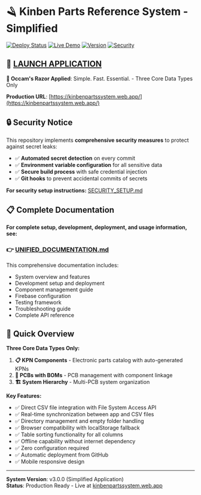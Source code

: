 # 🪒 Kinben Parts Reference System - Simplified

[![Deploy Status](https://github.com/Kinben-Electronics-Team/Kinben-Unified-Parts-Reference-System/workflows/Deploy%20KPN%20System%20Workbook/badge.svg)](https://github.com/Kinben-Electronics-Team/Kinben-Unified-Parts-Reference-System/actions)
[![Live Demo](https://img.shields.io/badge/Live%20Demo-Available-brightgreen)](https://kinbenpartssystem.web.app/)
[![Version](https://img.shields.io/badge/Version-3.0.0-blue)](https://github.com/Kinben-Electronics-Team/Kinben-Unified-Parts-Reference-System/releases)
[![Security](https://img.shields.io/badge/Security-Protected-green)](SECURITY_SETUP.md)

## 🚀 [**LAUNCH APPLICATION**](https://kinbenpartssystem.web.app/)

**🎯 Occam's Razor Applied**: Simple. Fast. Essential. - Three Core Data Types Only

**Production URL**: [https://kinbenpartssystem.web.app/](https://kinbenpartssystem.web.app/)

## 🔒 Security Notice

This repository implements **comprehensive security measures** to protect against secret leaks:

- ✅ **Automated secret detection** on every commit
- ✅ **Environment variable configuration** for all sensitive data
- ✅ **Secure build process** with safe credential injection
- ✅ **Git hooks** to prevent accidental commits of secrets

**For security setup instructions:** [SECURITY_SETUP.md](SECURITY_SETUP.md)

## 📋 Complete Documentation

**For complete setup, development, deployment, and usage information, see:**

### 👉 [**UNIFIED_DOCUMENTATION.md**](UNIFIED_DOCUMENTATION.md)

This comprehensive documentation includes:
- System overview and features
- Development setup and deployment
- Component management guide
- Firebase configuration
- Testing framework
- Troubleshooting guide
- Complete API reference

## 🎯 Quick Overview

**Three Core Data Types Only:**
1. **📋 KPN Components** - Electronic parts catalog with auto-generated KPNs
2. **🔌 PCBs with BOMs** - PCB management with component linkage
3. **🏗️ System Hierarchy** - Multi-PCB system organization

**Key Features:**
- ✅ Direct CSV file integration with File System Access API
- ✅ Real-time synchronization between app and CSV files
- ✅ Directory management and empty folder handling
- ✅ Browser compatibility with localStorage fallback
- ✅ Table sorting functionality for all columns
- ✅ Offline capability without internet dependency
- ✅ Zero configuration required
- ✅ Automatic deployment from GitHub
- ✅ Mobile responsive design

---

**System Version**: v3.0.0 (Simplified Application)  
**Status**: Production Ready - Live at [kinbenpartssystem.web.app](https://kinbenpartssystem.web.app/)